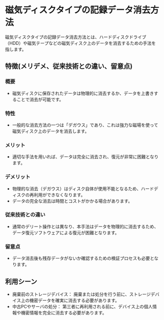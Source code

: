 # 磁気ディスクタイプの記録データ消去方法
磁気ディスクタイプの記録データ消去方法とは、ハードディスクドライブ（HDD）や磁気テープなどの磁気ディスク上のデータを消去するための手法を指します。

## 特徴(メリデメ、従来技術との違い、留意点)
### 概要
* 磁気ディスクに保存されたデータは物理的に消去するか、データを上書きすることで消去が可能です。

### 特性
* 一般的な消去方法の一つは「デガウス」であり、これは強力な磁場を使って磁気ディスク上のデータを消去します。

### メリット
* 適切な手法を用いれば、データは完全に消去され、復元が非常に困難となります。

### デメリット
* 物理的な消去（デガウス）はディスク自体が使用不能となるため、ハードディスクの再利用ができなくなります。
* データの完全な消去は時間とコストがかかる場合があります。

### 従来技術との違い
* 通常のデリート操作とは異なり、本手法はデータを物理的に消去するため、データ復元ソフトウェアによる復元が困難となります。

### 留意点
* データ消去後も残存データがないか確認するための検証プロセスも必要となります。

## 利用シーン
* 廃棄前のストレージデバイス： 廃棄または処分を行う前に、ストレージデバイス上の機密データを確実に消去する必要があります。
* 中古PCやサーバの処分： 第三者に再利用される前に、デバイス上の個人情報や機密情報を完全に消去する必要があります。